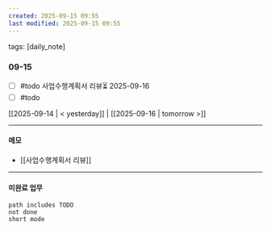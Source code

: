 ```yaml
---
created: 2025-09-15 09:55
last modified: 2025-09-15 09:55
---
```

tags: [daily_note]

### 09-15
- [ ] #todo 사업수행계획서 리뷰⏳ 2025-09-16 
- [ ] #todo 

[[2025-09-14 | < yesterday]] | [[2025-09-16 | tomorrow >]]

---
#### 메모
-  [[사업수행계획서 리뷰]] 

---

#### 미완료 업무
```tasks
path includes TODO
not done
short mode
```
